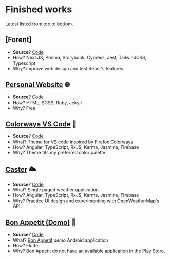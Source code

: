 # Finished works

Latest listed from top to bottom.

## [Forent]
- **Source**? [Code](https://github.com/franthormel/forent)
- How? Next.JS, Prisma, Storybook, Cypress, Jest, TailwindCSS, Typescript
- Why? Improve web design and test React's features

## [Personal Website](https://franthormel.github.io/) 🌐
- **Source**? [Code](https://github.com/franthormel/franthormel.github.io)
- How? HTML, SCSS, Ruby, Jekyll
- Why? Free

## [Colorways VS Code](https://marketplace.visualstudio.com/items?itemName=Franthormel.colorways) 🌈
- **Source**? [Code](https://github.com/franthormel/colorways-vscode)
- What? Theme for VS code inspired by [Firefox Colorways](https://support.mozilla.org/en-US/kb/personalize-firefox-colorways)
- How? Angular, TypeScript, RxJS, Karma, Jasmine, Firebase
- Why? Theme fits my preferred color palette

## [Caster](https://angular-caster.web.app/weather) 🌥️
- **Source**? [Code](https://github.com/franthormel/caster)
- What? Single paged weather application
- How? Angular, TypeScript, RxJS, Karma, Jasmine, Firebase
- Why? Practice UI design and experimenting with OpenWeatherMap's API.

## [Bon Appetit (Demo)](https://play.google.com/store/apps/details?id=com.franca.demo.bon.appetit&hl=en&gl=US&pli=1) 🍴
- **Source**? [Code](https://github.com/franthormel/bon_appetit)
- What? [Bon Appetit](https://www.bonappetit.com/) *demo* Android application
- How? Flutter
- Why? Bon Appetit do not have an available application in the Play Store.
